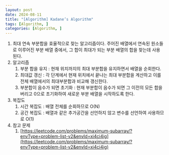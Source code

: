 ```yaml
---
layout: post
date: 2024-08-11
title: "[Algorithm] Kadane’s Algorithm"
tags: [Algorithm, ]
categories: [Algorithm, ]
---
```


1. 최대 연속 부분합을 효율적으로 찾는 알고리즘이다. 주어진 배열에서 연속된 원소들로 이루어진 부분 배열 중에서, 그 합이 최대가 되는 부분 배열의 합을 찾는데 사용된다.
2. 알고리즘
	1. 부분 합을 유지 : 현재 위치까지의 최대 부분합을 유지하면서 배열을 순회한다.
	2. 최대값 갱신 : 각 단계에서 현재 위치에서 끝나는 최대 부분합을 계산하고 이를 전체 배열에서의 최대부분합과 비교해 갱신한다.
	3. 부분합이 음수가 되면 초기화 : 현재 부분합이 음수가 되면 그 이전의 모든 합을 버리고 0으로 초기화하여 새로운 부분 배열을 시작하도록 한다.
3. 복잡도
	1. 시간 복잡도 : 배열 전체를 순회하므로 O(N)
	2. 공간 복잡도 : 배열과 같은 추가공간을 선언하지 않고 변수를 선언하여 사용하므로 O(1)
4. 참고 문제
	1. [https://leetcode.com/problems/maximum-subarray/?envType=problem-list-v2&envId=xi4ci4ig](https://leetcode.com/problems/maximum-subarray/?envType=problem-list-v2&envId=xi4ci4ig)
